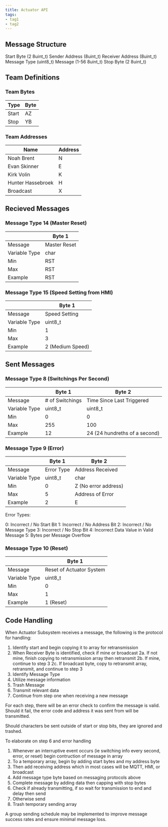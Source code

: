```yaml
---
title: Actuator API
tags:
- tag1
- tag2
---
```


## Message Structure

Start Byte (2 8uint_t)
Sender Address (8uint_t)
Receiver Address (8uint_t)
Message Type (uint8_t)
Message (1-56 8uint_t)
Stop Byte (2 8uint_t)

## Team Definitions

### Team Bytes

| Type |  Byte  |
| -----------| ----------- |
| Start | AZ  |
| Stop | YB |

### Team Addresses

| Name |  Address  |
| -----------| ----------- |
| Noah Brent | N  |
|Evan Skinner| E |
|Kirk Volin| K |
|Hunter Hassebroek| H |
| Broadcast | X |

## Recieved Messages

### Message Type 14 (Master Reset)

|  |  Byte 1     |
| -----------| ----------- |
|Message| Master Reset  |
|Variable Type| char  |
|Min| RST |
|Max| RST |
|Example| RST |

### Message Type 15 (Speed Setting from HMI)

|  |  Byte 1     |
| -----------| ----------- |
|Message| Speed Setting  |
|Variable Type| uint8_t  |
|Min|  1 |
|Max|  3 |
|Example| 2 (Medium Speed)|

## Sent Messages

### Message Type 8 (Switchings Per Second)

|  |  Byte 1     |  Byte 2   |
| -----------| ----------- | ----------- |
|Message| # of Switchings | Time Since Last Triggered |
|Variable Type| uint8_t  | uint8_t  |
|Min| 0 | 0 |
|Max| 255 | 100  |
|Example| 12 | 24 (24 hundreths of a second) |

### Message Type 9 (Error)

|  |  Byte 1     |  Byte 2   |
| -----------| ----------- | ----------- |
|Message| Error Type | Address Received |
|Variable Type| uint8_t  | char |
|Min| 0  | Z (No error address) |
|Max| 5 | Address of Error  |
|Example| 2  | E  |

Error Types:

0: Incorrect / No Start Bit
1: Incorrect / No Address Bit
2: Incorrect / No Message Type
3: Incorrect / No Stop Bit
4: Incorrect Data Value in Valid Message
5: Bytes per Message Overflow


### Message Type 10 (Reset)

|  |  Byte 1     |
| -----------| ----------- |
|Message| Reset of Actuator System  |
|Variable Type| uint8_t  |
|Min| 0  |
|Max| 1  |
|Example| 1 (Reset)|

## Code Handling

When Actuator Subsystem receives a message, the following is the protocol for handling:

1. Identify start and begin copying it to array for retransmission
2. When Receiver Byte is identified, check if mine or broadcast
    2a. If not mine, finish copying to retransmission array then retransmit
    2b. If mine, continue to step 3
    2c. If broadcast byte, copy to retransmit array, retransmit, and continue to step 3
3. Identify Message Type
4. Utilize message information
5. Trash Message
6. Transmit relevant data
7. Continue from step one when receiving a new message

For each step, there will be an error check to confirm the message is valid. Should it fail, the error code and address it was sent from will be transmitted.

Should characters be sent outside of start or stop bits, they are ignored and trashed.

To elaborate on step 6 and error handling

1. Whenever an interruptive event occurs (ie switching info every second, error, or reset) begin contruction of message in array
2. To a temporary array, begin by adding start bytes and my address byte
3. Then add receiving address which in most cases will be MQTT, HMI, or broadcast
4. Add message type byte based on messaging protocols above
5. Complete message by adding data then capping with stop bytes
6. Check if already transmitting, if so wait for transmission to end and delay then send
7. Otherwise send
8. Trash temporary sending array

A group sending schedule may be implemented to improve message success rates and ensure minimal message loss.